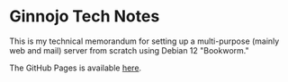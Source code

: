 # Ginnojo Tech Notes

This is my technical memorandum for setting up a multi-purpose (mainly web and mail) server from scratch using Debian 12 "Bookworm."

The GitHub Pages is available [here](https://docs.ginnojo.tech/).